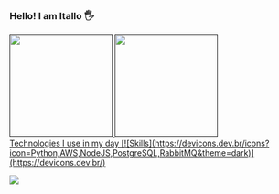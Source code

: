 ### Hello! I am Itallo 🖐️

<div>
  <a href="">
  <img height="180em" src="https://github-readme-stats.vercel.app/api?username=italloalves99&show_icons=true&theme=holi">
  <img height="180em" src="https://github-readme-stats.vercel.app/api/top-langs/?username=italloalves99&layout=compact&theme=holi">
</div>
Technologies I use in my day
[![Skills](https://devicons.dev.br/icons?icon=Python,AWS,NodeJS,PostgreSQL,RabbitMQ&theme=dark)](https://devicons.dev.br/)
</div><br>
<div> 
  
  <a href="https://www.linkedin.com/in/itallo-alves-4b4953225/"><img src="https://img.shields.io/badge/LinkedIn-0077B5?style=for-the-badge&logo=linkedin&logoColor=white"></a> 
</div>
